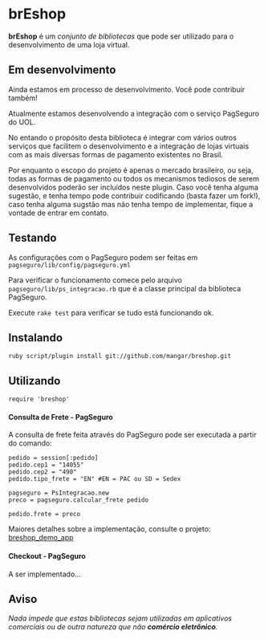 # brEshop

**brEshop** é um *conjunto de bibliotecas* que pode ser utilizado para o desenvolvimento de uma loja virtual.

## Em desenvolvimento

Ainda estamos em processo de desenvolvimento. Você pode contribuir também!

Atualmente estamos desenvolvendo a integração com o serviço PagSeguro do UOL.

No entando o propósito desta biblioteca é integrar com vários outros serviços que facilitem o desenvolvimento e a integração de lojas virtuais com 
as mais diversas formas de pagamento existentes no Brasil.

Por enquanto o escopo do projeto é apenas o mercado brasileiro, ou seja, todas as formas de pagamento ou todos os mecanismos tediosos de serem desenvolvidos poderão ser incluídos neste plugin.
Caso você tenha alguma sugestão, e tenha tempo pode contribuir codificando (basta fazer um fork!), caso tenha alguma sugstão mas não tenha tempo de implementar, fique a vontade de entrar em contato.

## Testando

As configurações com o PagSeguro podem ser feitas em `pagseguro/lib/config/pagseguro.yml`

Para verificar o funcionamento comece pelo arquivo `pagseguro/lib/ps_integracao.rb` que é a classe principal da biblioteca PagSeguro.

Execute `rake test` para verificar se tudo está funcionando ok.

## Instalando

    ruby script/plugin install git://github.com/mangar/breshop.git

## Utilizando

	require 'breshop'

#### Consulta de Frete - PagSeguro

A consulta de frete feita através do PagSeguro pode ser executada a partir do comando:

    pedido = session[:pedido]
    pedido.cep1 = "14055"
    pedido.cep2 = "490"
    pedido.tipo_frete = "EN" #EN = PAC ou SD = Sedex

    pagseguro = PsIntegracao.new
    preco = pagseguro.calcular_frete pedido

    pedido.frete = preco

Maiores detalhes sobre a implementação, consulte o projeto: [breshop_demo_app][breshop_demo_app]

#### Checkout - PagSeguro

A ser implementado...


## Aviso

*Nada impede que estas bibliotecas sejam utilizadas em aplicativos comerciais ou de outra natureza que não **comércio eletrônico**.*


[breshop_demo_app]: http://github.com/mangar/breshop_demo_app/tree/master